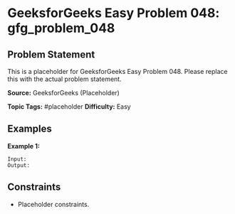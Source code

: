 # GeeksforGeeks Easy Problem 048: gfg_problem_048

## Problem Statement

This is a placeholder for GeeksforGeeks Easy Problem 048.
Please replace this with the actual problem statement.

**Source:** GeeksforGeeks (Placeholder)

**Topic Tags:** #placeholder
**Difficulty:** Easy

## Examples

**Example 1:**

```
Input:
Output:
```

## Constraints

- Placeholder constraints.
